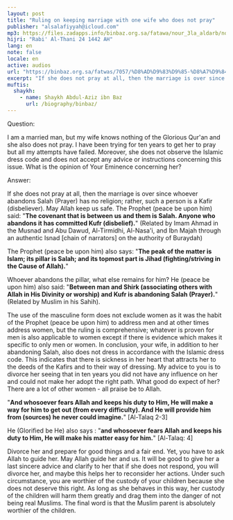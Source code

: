 ```yaml
---
layout: post
title: "Ruling on keeping marriage with one wife who does not pray"
publisher: "alsalafiyyah@icloud.com"
mp3: https://files.zadapps.info/binbaz.org.sa/fatawa/nour_3la_aldarb/nour_168/16803.mp3
hijri: "Rabi' Al-Thani 24 1442 AH"
lang: en
note: false
locale: en
active: audios
url: "https://binbaz.org.sa/fatwas/7057/%D8%AD%D9%83%D9%85-%D8%A7%D9%84%D8%B2%D9%88%D8%AC%D8%A9-%D8%A7%D9%84%D8%AA%D9%8A-%D9%84%D8%A7-%D8%AA%D8%B5%D9%84%D9%8A-%D9%88%D9%84%D8%A7-%D8%AA%D9%84%D8%AA%D8%B2%D9%85-%D8%A8%D8%A7%D9%84%D8%AD%D8%AC%D8%A7%D8%A8-%D8%A7%D9%84%D8%A7%D8%B3%D9%84%D8%A7%D9%85%D9%8A"
excerpt: "If she does not pray at all, then the marriage is over since whoever abandons Salah (Prayer) has no religion; rather, such a person is a Kafir (disbeliever). May Allah keep us safe."
muftis:
  shaykh: 
    - name: Shaykh Abdul-Aziz ibn Baz
      url: /biography/binbaz/
---
```


Question: 

I am a married man, but my wife knows nothing of the Glorious Qur'an and she also does not pray. I have been trying for ten years to get her to pray but all my attempts have failed. Moreover, she does not observe the Islamic dress code and does not accept any advice or instructions concerning this issue. What is the opinion of Your Eminence concerning her? 

Answer: 

If she does not pray at all, then the marriage is over since whoever abandons Salah (Prayer) has no religion; rather, such a person is a Kafir (disbeliever). May Allah keep us safe. The Prophet (peace be upon him) said: "**The covenant that is between us and them is Salah. Anyone who abandons it has committed Kufr (disbelief).**" (Related by Imam Ahmad in the Musnad and Abu Dawud, Al-Tirmidhi, Al-Nasa'i, and Ibn Majah through an authentic Isnad [chain of narrators] on the authority of Buraydah) 

The Prophet (peace be upon him) also says: "**The peak of the matter is Islam; its pillar is Salah; and its topmost part is Jihad (fighting/striving in the Cause of Allah).**" 

Whoever abandons the pillar, what else remains for him? He (peace be upon him) also said: "**Between man and Shirk (associating others with Allah in His Divinity or worship) and Kufr is abandoning Salah (Prayer).**" (Related by Muslim in his Sahih). 

The use of the masculine form does not exclude women as it was the habit of the Prophet (peace be upon him) to address men and at other times address women, but the ruling is comprehensive; whatever is proven for men is also applicable to women except if there is evidence which makes it specific to only men or women. In conclusion, your wife, in addition to her abandoning Salah, also does not dress in accordance with the Islamic dress code. This indicates that there is sickness in her heart that attracts her to the deeds of the Kafirs and to their way of dressing. My advice to you is to divorce her seeing that in ten years you did not have any influence on her and could not make her adopt the right path. What good do expect of her? There are a lot of other women - all praise be to Allah.

"**And whosoever fears Allah and keeps his duty to Him, He will make a way for him to get out (from every difficulty). And He will provide him from (sources) he never could imagine.**" [Al-Talaq 2-3] 

He (Glorified be He) also says : "**and whosoever fears Allah and keeps his duty to Him, He will make his matter easy for him.**" [Al-Talaq: 4] 

Divorce her and prepare for good things and a fair end. Yet, you have to ask Allah to guide her. May Allah guide her and us. It will be good to give her a last sincere advice and clarify to her that if she does not respond, you will divorce her, and maybe this helps her to reconsider her actions. Under such circumstance, you are worthier of the custody of your children because she does not deserve this right. As long as she behaves in this way, her custody of the children will harm them greatly and drag them into the danger of not being real Muslims. The final word is that the Muslim parent is absolutely worthier of the children. 
